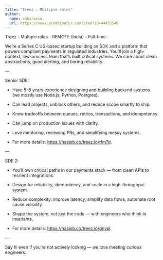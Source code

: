 ```yaml
---
title: "Treez : Multiple roles"
author:
  name: anbarasiu
  url: https://news.ycombinator.com/item?id=44453540
---
```


<JobNavigation />

Treez - Multiple roles - REMOTE (India) - Full-time -

We’re a Series C US-based startup building an SDK and a platform that powers compliant payments in regulated industries. You’ll join a high-context, low-process team that’s built critical systems. We care about clean abstractions, good alerting, and boring reliability.

—

Senior SDE:

- Have 5–8 years experience designing and building backend systems (we mostly use Node.js, Python, Postgres).

- Can lead projects, unblock others, and reduce scope smartly to ship.

- Know tradeoffs between queues, retries, transactions, and idempotency.

- Can jump on production issues with clarity.

- Love mentoring, reviewing PRs, and simplifying messy systems.

- For more details: <a href="https:&#x2F;&#x2F;hasjob.co&#x2F;treez.io&#x2F;tfm7q" rel="nofollow">https:&#x2F;&#x2F;hasjob.co&#x2F;treez.io&#x2F;tfm7q</a>.

—

SDE 2:

- You&#x27;ll own critical paths in our payments stack — from clean APIs to resilient integrations.

- Design for reliability, idempotency, and scale in a high-throughput system.

- Reduce complexity: improve latency, simplify data flows, automate root cause visibility.

- Shape the system, not just the code — with engineers who think in invariants.

- For more details: <a href="https:&#x2F;&#x2F;hasjob.co&#x2F;treez.io&#x2F;gnvpl" rel="nofollow">https:&#x2F;&#x2F;hasjob.co&#x2F;treez.io&#x2F;gnvpl</a>.

—

Say hi even if you’re not actively looking — we love meeting curious engineers.
<JobApplication />
